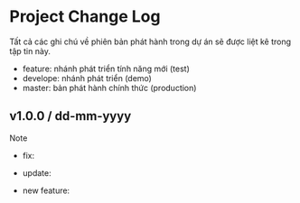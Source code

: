 # Project Change Log

Tất cả các ghi chú về phiên bản phát hành trong dự án sẽ được liệt kê trong tập tin này.
- feature: nhánh phát triển tính năng mới (test)
- develope: nhánh phát triển (demo)
- master: bản phát hành chính thức (production)

## v1.0.0 / dd-mm-yyyy
Note
- fix:
* update:
+ new feature:  
